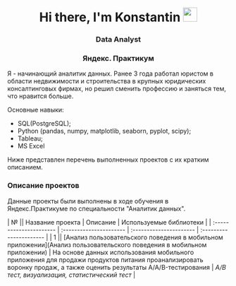 
<h1 align="center">Hi there, I'm Konstantin </a> 
<img src="https://github.com/blackcater/blackcater/raw/main/images/Hi.gif" height="32"/></h1>
<h3 align="center"> Data Analyst</h3>
<h3 align="center"> Яндекс. Практикум </h3>

Я - начинающий аналитик данных. Ранее 3 года работал юристом в области недвижимости и строительства в крупных юридических консалтинговых фирмах, но решил сменить профессию и заняться тем, что нравится больше.

Основные навыки:
- SQL(PostgreSQL);
- Python (pandas, numpy, matplotlib, seaborn, pyplot, scipy);
- Tableau;
- MS Excel

Ниже представлен перечень выполненных проектов с их кратким описанием.

### Описание проектов

Данные проекты были выполнены в ходе обучения в Яндекс.Практикуме по специальности "Аналитик данных".

| № || Название проекта | Описание | Используемые библиотеки | 
| :---------------------- | :---------------------- | :---------------------- | :---------------------- |
| 1 || [Анализ пользовательского поведения в мобильном приложении](Анализ пользовательского поведения в мобильном приложении) | На основе данных использования мобильного приложения для продажи продуктов питания проанализировать воронку продаж, а также оценить результаты A/A/B-тестирования | *А/В тест, визуализация, статистический тест* |
